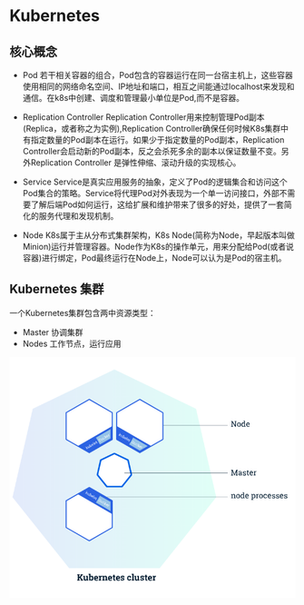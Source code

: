 # Kubernetes
## 核心概念
* Pod
若干相关容器的组合，Pod包含的容器运行在同一台宿主机上，这些容器使用相同的网络命名空间、IP地址和端口，相互之间能通过localhost来发现和通信。在k8s中创建、调度和管理最小单位是Pod,而不是容器。

* Replication Controller
Replication Controller用来控制管理Pod副本(Replica，或者称之为实例),Replication Controller确保任何时候K8s集群中有指定数量的Pod副本在运行。如果少于指定数量的Pod副本，Replication Controller会启动新的Pod副本，反之会杀死多余的副本以保证数量不变。另外Replication Controller 是弹性伸缩、滚动升级的实现核心。

* Service
Service是真实应用服务的抽象，定义了Pod的逻辑集合和访问这个Pod集合的策略。Service将代理Pod对外表现为一个单一访问接口，外部不需要了解后端Pod如何运行，这给扩展和维护带来了很多的好处，提供了一套简化的服务代理和发现机制。

* Node
K8s属于主从分布式集群架构，K8s Node(简称为Node，早起版本叫做Minion)运行并管理容器。Node作为K8s的操作单元，用来分配给Pod(或者说容器)进行绑定，Pod最终运行在Node上，Node可以认为是Pod的宿主机。


## Kubernetes 集群
一个Kubernetes集群包含两中资源类型：
- Master 协调集群
- Nodes 工作节点，运行应用

![image](https://github.com/johnxue2013/tools/blob/master/images/k8s-cluster.png)
